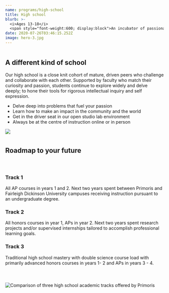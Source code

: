 ```yaml
---
name: programs/high-school
title: High school
blurb: >-
  <i>Ages 13-18</i>
  <span style="font-weight:600; display:block">An incubator of passionate young people, abundant creativity, and once-in-a-lifetime opportunities</span>
date: 2020-07-26T03:46:15.252Z
image: hero-3.jpg
---
```


<div class="row">
  <div class="column medium-6 medium-push-6">
    <h2>A different kind of school</h2>
    <p>Our high school is a close knit cohort of mature, driven peers who challenge and collaborate with each other. Supported by faculty who match their curiosity and passion, students continue to explore widely and delve deeply; to hone their tools for rigorous intellectual inquiry and self expression.</p>
    <ul class="bullets">
      <li>Delve deep into problems that fuel your passion</li>
      <li>Learn how to make an impact in the community and the world</li>
      <li>Get in the driver seat in our open studio lab environment</li>
      <li>Always be at the centre of instruction online or in person</li>
    </ul>
    <!-- <a class="button secondary" style="margin-top:20px; margin-bottom:40px">Departments</a> -->
  </div>
  <div class="column medium-6 medium-pull-6">
    <img src="/img/blob-3.jpg" />
  </div>
</div>

<div class="row">
  <h2 class="align-center" style="margin-top:40px; margin-bottom: 40px">Roadmap to your future</h2>
  <div class="column medium-6" style="margin-bottom: 40px">
    <h3>Track 1</h3> 
    <p>All AP courses in years 1 and 2. Next two years spent between Primoris and Fairleigh Dickinson University campuses receiving instruction pursuant to an undergraduate degree.</p>
    <h3>Track 2</h3> 
    <p>All honors courses in year 1, APs in year 2. Next two years spent research projects and/or supervised internships tailored to accomplish professional learning goals.</p>
    <h3>Track 3</h3> 
    <p>Traditional high school mastery with double science course load with primarily advanced honors courses in years 1- 2 and APs in years 3 - 4.</p>
  </div>
  <div class="column medium-6">
    <img src="/img/primoris-hs-comparison.jpg" class="full-screen-toggle" alt="Comparison of three high school academic tracks offered by Primoris"/>
  </div>
</div>


